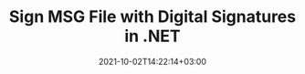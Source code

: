 ---
############################# Static ############################
layout: "autogen-gist"
date: 2021-10-02T14:22:14+03:00
draft: false
path: "total/net/signature/msg/"
other_out_formats: "PDF WORD EXCEL DOC DOCX DOCM DOT DOTM DOTX XLS XLSB XLSM XLSX XLTM XLTX PPT PPTX PPS PPSX POTX POTM CMX BMP JPEG GIF PNG WEBP TIFF WMF PSD SVG ODP OTP ODS OTS ODT OTT"
ad_headline: "Digitally Sign MSG | .NET"
ad_description: "Add, edit, search, verify & delete digital signatures from MSG in C# .NET"

############################# Head ############################
head_title: "Add Digital Signatures to MSG File Viewer in C#, VB.NET"
head_description: "C# .NET Digital Signature API to add, edit, search, verify & delete digital signatures in a MSG file. Digitally sign documents with barcode, image, text, stamp, metadata, QR-code and form field signatures."

############################# Header ############################
title: "Sign MSG File with Digital Signatures in .NET"
description: "Digitally sign and verify signatures in a MSG file and various other document formats within C#, ASP.NET, VB.NET & Xamarin applications. Implement Barcode, Text, Image, Metadata, QR Code, Form Field and stamp signatures in multiple forms by setting up customized text, font style, colors and adjusting advanced e-signatures properties in the document."

############################# SubMenu ############################
submenu:
    enable: false

############################# Content ############################
content:
    enable: true
    block:
    - title_left: "How to Digitally Sign MSG Files in C#"
      content_left: |
          [Conholdate.Total for .NET](https://products.conholdate.com/total/net/) supports signing MSG documents with digital signatures using a few lines of C# .NET code.

          -   Instantiate **Signature** with input document
          -   Instantiate **DigitalSignOptions** object with certificate details
          -   Call **Sign** method of **Signature** class and pass **DigitalSignOptions** to it
          -   Set options to view signed document as HTML
          
      title_right: "APIs Download & Installation Instructions"
      content_right: |
          The following piece of code requires `GroupDocs.Signature` & `GroupDocs.Viewer` namespaces. You can get the respective files from the [downloads](https://downloads.conholdate.com/total/net) or fetch the whole package from [NuGet](https://www.nuget.org/packages/Conholdate.Total/).
          
          Sign your digtial documents with Barcode, Text, Image, Metadata, QR Code, Form Field and stamp signatures on operating systems such as Windows, Linux or macOS while using platforms such as Windows Azure, Mono and Xamarin.
          
      gisthash: "95d923d0c843df75412574e6571f9534"
      gistfile: "add-digital-signatures-to-pdf.cs"

    - title_left: "Search Barcode Signatures in PDF File in C#"
      content_left: |
          Search a wide variety of e-signature types from a digitally signed PDF document by setting up advanced signatures manipulation options and search filters to get a list of electronic signatures that match with the search criterion.

          -   Instantiate **Signature** with input document
          -   Instantiate **DigitalSearchOptions** object as per requirements and specified search options
          -   Call Search method of Signature class instance and pass DigitalSearchOptions to it
        
      title_right: "Sign, Verify, Update & Delete Signatures"
      content_right: |
          Using Conholdate.com APIs – developers can implement different signatures customization options to add and view e-signatures from a wide range of popular document file formats.
          
          Users can also search and verify some specific signatures from an already signed digital document; manipulate signatures based on size or textual content and delete any signatures from the same document.
          
      gisthash: "89f71572ba0f6f90697aa9a661ebcab0"
      gistfile: "search-barcode-signatures-in-pdf-file.cs"

############################# About Formats ############################
about_formats:
    enable: false
############################# More Formats ############################
more_formats:
    enable: true
    auto: false
    other_out_formats: PDF WORD EXCEL DOC DOCX DOCM DOT DOTM DOTX XLS XLSB XLSM XLSX XLTM XLTX PPT PPTX PPS PPSX POTX POTM CDR BMP JPEG GIF PNG WEBP TIFF WMF PSD SVG ODP OTP ODS OTS ODT OTT
############################# Back to top ###############################
back_to_top:
  enable: true
---